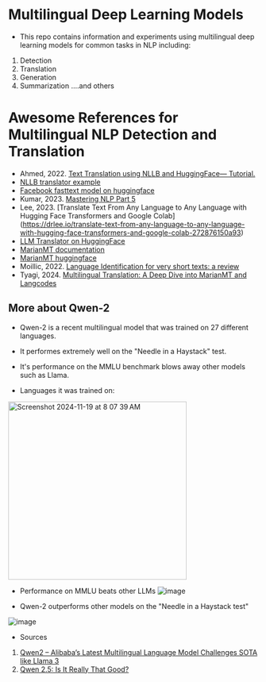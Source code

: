 # Multilingual Deep Learning Models
* This repo contains information and experiments using multilingual deep learning models for common tasks in NLP including:

1. Detection
2. Translation
3. Generation
4. Summarization
....and others


# Awesome References for Multilingual NLP Detection and Translation

* Ahmed, 2022. [Text Translation using NLLB and HuggingFace— Tutorial.](https://medium.com/@FaridSharaf/text-translation-using-nllb-and-huggingface-tutorial-7e789e0f7816)
* [NLLB translator example](https://colab.research.google.com/drive/1fsbzykS5ANEMVcn7gtp8Wl7gkmRzbwOW?usp=sharing#scrollTo=Eft9k_IQGs4p)
* [Facebook fasttext model on huggingface](https://huggingface.co/facebook/fasttext-language-identification)
* Kumar, 2023. [Mastering NLP Part 5](https://medium.com/aimonks/mastering-natural-language-processing-part-5-75ea7e4f2e7b)
* Lee, 2023. [Translate Text From Any Language to Any Language with Hugging Face Transformers and Google Colab] (https://drlee.io/translate-text-from-any-language-to-any-language-with-hugging-face-transformers-and-google-colab-272876150a93)
* [LLM Translator on HuggingFace](https://github.com/dsdanielpark/hf-transllm)
* [MarianMT documentation](https://huggingface.co/transformers/v3.5.1/model_doc/marian.html)
* [MarianMT huggingface](https://huggingface.co/docs/transformers/en/model_doc/marian)
* Moillic, 2022. [Language Identification for very short texts: a review](https://medium.com/besedo-engineering/language-identification-for-very-short-texts-a-review-c9f2756773ad)
* Tyagi, 2024. [Multilingual Translation: A Deep Dive into MarianMT and Langcodes](https://medium.com/@varun.tyagi83/multilingual-translation-a-deep-dive-into-marianmt-and-langcodes-57e794034af3)


## More about Qwen-2
* Qwen-2 is a recent multilingual model that was trained on 27 different languages.
* It performes extremely well on the "Needle in a Haystack" test.
* It's performance on the MMLU benchmark blows away other models such as Llama.

* Languages it was trained on:
<img width="359" alt="Screenshot 2024-11-19 at 8 07 39 AM" src="https://github.com/user-attachments/assets/3be5c6c6-34cb-4582-a6df-913c3a5b23c6">

* Performance on MMLU beats other LLMs
![image](https://github.com/user-attachments/assets/7daf173f-80b7-4b6d-af5b-f5699128b3da)

* Qwen-2 outperforms other models on the "Needle in a Haystack test"

![image](https://github.com/user-attachments/assets/d9236384-4343-43fb-b549-36b8227fab03)


* Sources
1. [Qwen2 – Alibaba’s Latest Multilingual Language Model Challenges SOTA like Llama 3](https://www.unite.ai/qwen2-alibabas-latest-multilingual-language-model-challenges-sota-like-llama-3/)
2. [Qwen 2.5: Is It Really That Good?](https://medium.com/@researchgraph/qwen-2-5-is-it-really-that-good-aad0b3bd1fa1)



